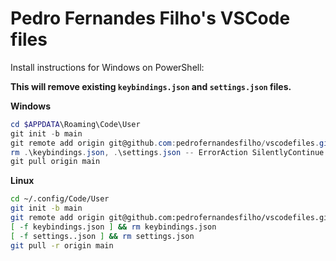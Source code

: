 # Pedro Fernandes Filho's VSCode files

Install instructions for Windows on PowerShell:

**This will remove existing `keybindings.json` and `settings.json` files.**

**Windows**

```powershell
cd $APPDATA\Roaming\Code\User
git init -b main
git remote add origin git@github.com:pedrofernandesfilho/vscodefiles.git
rm .\keybindings.json, .\settings.json -- ErrorAction SilentlyContinue
git pull origin main
```

**Linux**

```zsh
cd ~/.config/Code/User
git init -b main
git remote add origin git@github.com:pedrofernandesfilho/vscodefiles.git
[ -f keybindings.json ] && rm keybindings.json
[ -f settings..json ] && rm settings.json
git pull -r origin main
```